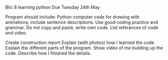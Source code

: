 Blic 8 learning python
Due Tuesday 24th May

Program should include:
Python computer code for drawing with animations; include sentence descriptions.
Use good coding practice and grammar.
Do not copy and paste, write own code.
List referances of code and video.

Create construction report
Explain (with photos) how I learned the code.
Explain the different parts of the program.
Show video of me building up the code.
Describe how I finished the details.